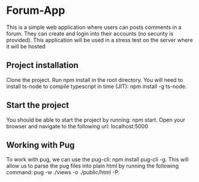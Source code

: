 # Forum-App
This is a simple web application where users can posts comments in a forum. They can create and login into their accounts (no security is provided). This application will be used in a stress test on the server where it will be hosted

## Project installation
Clone the project. Run npm install in the root directory. You will need to install ts-node to compile typescript in time (JIT): npm install -g ts-node. 

## Start the project
You should be able to start the project by running: npm start. Open your browser and navigate to the following url: localhost:5000

## Working with Pug
To work with pug, we can use the pug-cli: npm install pug-cli -g. This will allow us to parse the pug files into plain html by running the following command: pug -w ./views -o ./public/html -P.
